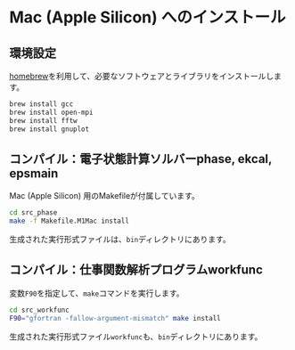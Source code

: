 # Mac (Apple Silicon) へのインストール

## 環境設定

[homebrew](https://brew.sh)を利用して、必要なソフトウェアとライブラリをインストールします。

```sh
brew install gcc
brew install open-mpi
brew install fftw
brew install gnuplot
```

## コンパイル：電子状態計算ソルバーphase, ekcal, epsmain

Mac (Apple Silicon) 用のMakefileが付属しています。

```sh
cd src_phase
make -f Makefile.M1Mac install
```

生成された実行形式ファイルは、`bin`ディレクトリにあります。

## コンパイル：仕事関数解析プログラムworkfunc

変数`F90`を指定して、`make`コマンドを実行します。

```sh
cd src_workfunc
F90="gfortran -fallow-argument-mismatch" make install
```

生成された実行形式ファイル`workfunc`も、`bin`ディレクトリにあります。
